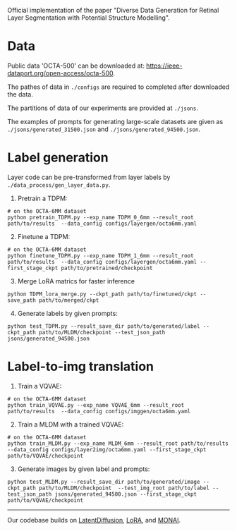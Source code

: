 Official implementation of the paper "Diverse Data Generation for Retinal Layer Segmentation with Potential Structure Modelling".

# Data

Public data 'OCTA-500' can be downloaded at: https://ieee-dataport.org/open-access/octa-500.

The pathes of data in `./configs` are required to completed after downloaded the data. 

The partitions of data of our experiments are provided at `./jsons`.

 The examples of prompts for generating large-scale datasets are given as `./jsons/generated_31500.json` and  `./jsons/generated_94500.json`.

# Label generation

Layer code can be pre-transformed from layer labels by `./data_process/gen_layer_data.py`.

1. Pretrain a TDPM:

```shell
# on the OCTA-6MM dataset
python pretrain_TDPM.py --exp_name TDPM_0_6mm --result_root path/to/results  --data_config configs/layergen/octa6mm.yaml
```

2. Finetune a TDPM:
```shell
# on the OCTA-6MM dataset
python finetune_TDPM.py --exp_name TDPM_1_6mm --result_root path/to/results  --data_config configs/layergen/octa6mm.yaml --first_stage_ckpt path/to/pretrained/checkpoint
```


3. Merge LoRA matrics for faster inference
```shell
python TDPM_lora_merge.py --ckpt_path path/to/finetuned/ckpt --save_path path/to/merged/ckpt
```
4. Generate labels by given prompts:
```shell
python test_TDPM.py --result_save_dir path/to/generated/label --ckpt_path path/to/MLDM/checkpoint --test_json_path jsons/generated_94500.json
```

# Label-to-img translation

1.  Train a VQVAE:

```shell
# on the OCTA-6MM dataset
python train_VQVAE.py --exp_name VQVAE_6mm --result_root path/to/results  --data_config configs/imggen/octa6mm.yaml
```

2. Train a MLDM with a trained VQVAE:

```shell
# on the OCTA-6MM dataset
python train_MLDM.py --exp_name MLDM_6mm --result_root path/to/results  --data_config configs/layer2img/octa6mm.yaml --first_stage_ckpt path/to/VQVAE/checkpoint
```

3.  Generate images by given label and prompts:

```shell
python test_MLDM.py --result_save_dir path/to/generated/image --ckpt_path path/to/MLDM/checkpoint  --test_img_root path/to/label --test_json_path jsons/generated_94500.json --first_stage_ckpt path/to/VQVAE/checkpoint
```
***
Our codebase builds on [LatentDiffusion](https://github.com/CompVis/latent-diffusion), [LoRA](https://github.com/microsoft/LoRA), and [MONAI](https://docs.monai.io/en/stable/networks.html#vitautoenc).


